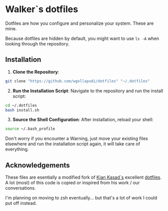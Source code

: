 # Walker`s dotfiles

Dotfiles are how you configure and personalize your system. These are mine.

Because dotfiles are hidden by default, you might want to use `ls -A` when looking through the repository.

## Installation
1. **Clone the Repository**:
```bash
git clone "https://github.com/wgollapudi/dotfiles" "~/.dotfiles"
```

2. **Run the Installation Script**:
Navigate to the repository and run the install script:
```bash
cd ~/.dotfiles
bash install.sh
```

3. **Source the Shell Configuration**:
After installation, reload your shell:
```bash
source ~/.bash_profile
```
Don't worry if you encounter a Warning, just move your existing files elsewhere and run the installation script again, it will take care of everything.

## Acknowledgements
These files are esentially a modified fork of [Kian Kasad`s](https://github.com/kdkasad) excellent [dotfiles](https://github.com/kdkasad/dotfiles). A lot (most) of this code is copied or inspired from his work / our conversations.

I'm planning on moving to zsh eventually... but that's a lot of work I could put off instead.
